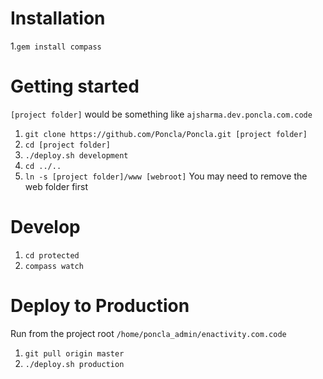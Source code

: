# Installation
 1.`gem install compass`

# Getting started
`[project folder]` would be something like `ajsharma.dev.poncla.com.code`
 1. `git clone https://github.com/Poncla/Poncla.git [project folder]`
 2. `cd [project folder]`
 3. `./deploy.sh development`
 4. `cd ../..`
 5. `ln -s [project folder]/www [webroot]` You may need to remove the web folder first

# Develop
 1. `cd protected`
 2. `compass watch`

# Deploy to Production
Run from the project root `/home/poncla_admin/enactivity.com.code`
 1. `git pull origin master`
 2. `./deploy.sh production`